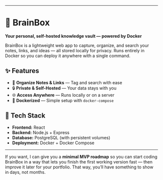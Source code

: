 
---

# 🧠 BrainBox

**Your personal, self-hosted knowledge vault — powered by Docker**

BrainBox is a lightweight web app to capture, organize, and search your notes, links, and ideas — all stored locally for privacy.
Runs entirely in Docker so you can deploy it anywhere with a single command.

## ✨ Features

* 📌 **Organize Notes & Links** — Tag and search with ease
* 🔒 **Private & Self-Hosted** — Your data stays with you
* 🌐 **Access Anywhere** — Runs locally or on a server
* 🐳 **Dockerized** — Simple setup with `docker-compose`

## 🚀 Tech Stack

* **Frontend:** React
* **Backend:** Node.js + Express
* **Database:** PostgreSQL (with persistent volumes)
* **Deployment:** Docker + Docker Compose

---

If you want, I can give you a **minimal MVP roadmap** so you can start coding BrainBox in a way that lets you finish the first working version fast — then improve it later for your portfolio. That way, you’ll have something to show in days, not months.
